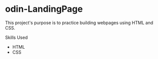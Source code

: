 # odin-LandingPage
This project's purpose is to practice building webpages using HTML and CSS.

Skills Used
- HTML
- CSS